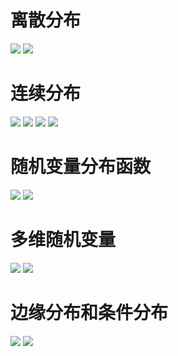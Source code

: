 # 离散分布
![](./img/3.2_1.png)
![](./img/3.2_3.png)
# 连续分布
![](./img/3.2_4.png)
![](./img/3.2_5.png)
![](./img/3.2_6.png)
![](./img/3.2_7.png)
# 随机变量分布函数
![](./img/3.2_8.png)
![](./img/3.2_9.png)
# 多维随机变量
![](./img/3.2_10.png)
![](./img/3.2_11.png)
# 边缘分布和条件分布
![](./img/3.2_12.png)
![](./img/3.2_13.png)
